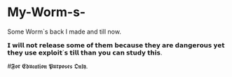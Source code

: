 # My-Worm-s-
Some Worm`s back I made and till now.

𝗜 𝘄𝗶𝗹𝗹 𝗻𝗼𝘁 𝗿𝗲𝗹𝗲𝗮𝘀𝗲 𝘀𝗼𝗺𝗲 𝗼𝗳 𝘁𝗵𝗲𝗺 𝗯𝗲𝗰𝗮𝘂𝘀𝗲 𝘁𝗵𝗲𝘆 𝗮𝗿𝗲 𝗱𝗮𝗻𝗴𝗲𝗿𝗼𝘂𝘀 𝘆𝗲𝘁 𝘁𝗵𝗲𝘆 𝘂𝘀𝗲 𝗲𝘅𝗽𝗹𝗼𝗶𝘁`𝘀 𝘁𝗶𝗹𝗹 𝘁𝗵𝗮𝗻 𝘆𝗼𝘂 𝗰𝗮𝗻 𝘀𝘁𝘂𝗱𝘆 𝘁𝗵𝗶𝘀.

#𝕱𝖔𝖗 𝕰𝖉𝖚𝖈𝖆𝖙𝖎𝖔𝖓 𝕻𝖚𝖗𝖕𝖔𝖘𝖊𝖘 𝕺𝖓𝖑𝖞.

